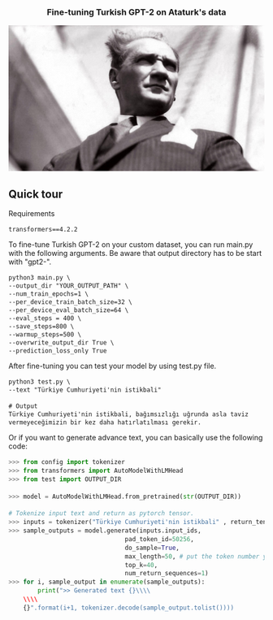 <h3 align="center">
    <p>Fine-tuning Turkish GPT-2 on Ataturk's data</p>
</h3>

<p align="center">
  <img src="img/ataturk.jpg" />
</p>

## Quick tour

Requirements

```
transformers==4.2.2
```
To fine-tune Turkish GPT-2 on your custom dataset, you can run main.py with the following arguments. Be aware that output directory has to be start with "gpt2-".

```
python3 main.py \
--output_dir "YOUR_OUTPUT_PATH" \
--num_train_epochs=1 \
--per_device_train_batch_size=32 \
--per_device_eval_batch_size=64 \
--eval_steps = 400 \
--save_steps=800 \
--warmup_steps=500 \
--overwrite_output_dir True \
--prediction_loss_only True      
```

After fine-tuning you can test your model by using test.py file.

```
python3 test.py \
--text "Türkiye Cumhuriyeti'nin istikbali" 

# Output
Türkiye Cumhuriyeti'nin istikbali, bağımsızlığı uğrunda asla taviz vermeyeceğimizin bir kez daha hatırlatılması gerekir.
```

Or if you want to generate advance text, you can basically use the following code:


```python
>>> from config import tokenizer
>>> from transformers import AutoModelWithLMHead
>>> from test import OUTPUT_DIR

>>> model = AutoModelWithLMHead.from_pretrained(str(OUTPUT_DIR))

# Tokenize input text and return as pytorch tensor.
>>> inputs = tokenizer("Türkiye Cumhuriyeti'nin istikbali" , return_tensors="pt")
>>> sample_outputs = model.generate(inputs.input_ids,
                                pad_token_id=50256,
                                do_sample=True, 
                                max_length=50, # put the token number you want
                                top_k=40,
                                num_return_sequences=1)
>>> for i, sample_output in enumerate(sample_outputs):
        print(">> Generated text {}\\\\
    \\\\
    {}".format(i+1, tokenizer.decode(sample_output.tolist())))

```
